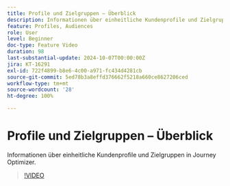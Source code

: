 ```yaml
---
title: Profile und Zielgruppen – Überblick
description: Informationen über einheitliche Kundenprofile und Zielgruppen in Journey Optimizer.
feature: Profiles, Audiences
role: User
level: Beginner
doc-type: Feature Video
duration: 98
last-substantial-update: 2024-10-07T00:00:00Z
jira: KT-16291
exl-id: 722f4899-b8e6-4c00-a971-fc434d4281cb
source-git-commit: 5ed78b3a8effd376662f5218a660ce8627206ced
workflow-type: tm+mt
source-wordcount: '28'
ht-degree: 100%

---
```


# Profile und Zielgruppen – Überblick

Informationen über einheitliche Kundenprofile und Zielgruppen in Journey Optimizer.

>[!VIDEO](https://video.tv.adobe.com/v/3432671/?learn=on)
